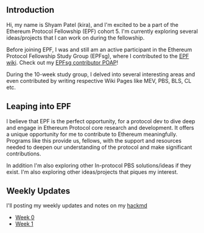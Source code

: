 ## Introduction

Hi, my name is Shyam Patel (kira), and I'm excited to be a part of the Ethereum Protocol Fellowship (EPF) cohort 5. I'm currently exploring several ideas/projects that I can work on during the fellowship. 

Before joining EPF, I was and still am an active participant in the Ethereum Protocol Fellowship Study Group (EPFsg), where I contributed to the [EPF wiki](https://epf.wiki/). Check out my [EPFsg contributor POAP](https://collectors.poap.xyz/token/7125592)!

During the 10-week study group, I delved into several interesting areas and even contributed by writing respective Wiki Pages like MEV, PBS, BLS, CL etc.

## Leaping into EPF

I believe that EPF is the perfect opportunity, for a protocol dev to dive deep and engage in Ethereum Protocol core research and development. It offers a unique opportunity for me to contribute to Ethereum meaningfully. Programs like this provide us, fellows, with the support and resources needed to deepen our understanding of the protocol and make significant contributions.

In addition I'm also exploring other In-protocol PBS solutions/ideas if they exist. I'm also exploring other ideas/projects that piques my interest.

## Weekly Updates

I'll posting my weekly updates and notes on my [hackmd](https://hackmd.io/@kira50)

* [Week 0](https://hackmd.io/@kira50/rJkBMnK7C)
* [Week 1](https://hackmd.io/@kira50/BJKhLyTH0)

